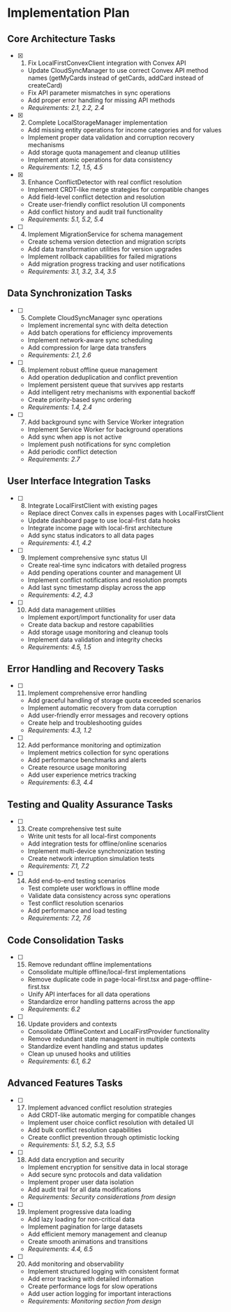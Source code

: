 # Implementation Plan

## Core Architecture Tasks

- [x] 1. Fix LocalFirstConvexClient integration with Convex API
  - Update CloudSyncManager to use correct Convex API method names (getMyCards instead of getCards, addCard instead of createCard)
  - Fix API parameter mismatches in sync operations
  - Add proper error handling for missing API methods
  - _Requirements: 2.1, 2.2, 2.4_

- [x] 2. Complete LocalStorageManager implementation
  - Add missing entity operations for income categories and for values
  - Implement proper data validation and corruption recovery mechanisms
  - Add storage quota management and cleanup utilities
  - Implement atomic operations for data consistency
  - _Requirements: 1.2, 1.5, 4.5_

- [x] 3. Enhance ConflictDetector with real conflict resolution
  - Implement CRDT-like merge strategies for compatible changes
  - Add field-level conflict detection and resolution
  - Create user-friendly conflict resolution UI components
  - Add conflict history and audit trail functionality
  - _Requirements: 5.1, 5.2, 5.4_

- [ ] 4. Implement MigrationService for schema management
  - Create schema version detection and migration scripts
  - Add data transformation utilities for version upgrades
  - Implement rollback capabilities for failed migrations
  - Add migration progress tracking and user notifications
  - _Requirements: 3.1, 3.2, 3.4, 3.5_

## Data Synchronization Tasks

- [ ] 5. Complete CloudSyncManager sync operations
  - Implement incremental sync with delta detection
  - Add batch operations for efficiency improvements
  - Implement network-aware sync scheduling
  - Add compression for large data transfers
  - _Requirements: 2.1, 2.6_

- [ ] 6. Implement robust offline queue management
  - Add operation deduplication and conflict prevention
  - Implement persistent queue that survives app restarts
  - Add intelligent retry mechanisms with exponential backoff
  - Create priority-based sync ordering
  - _Requirements: 1.4, 2.4_

- [ ] 7. Add background sync with Service Worker integration
  - Implement Service Worker for background operations
  - Add sync when app is not active
  - Implement push notifications for sync completion
  - Add periodic conflict detection
  - _Requirements: 2.7_

## User Interface Integration Tasks

- [ ] 8. Integrate LocalFirstClient with existing pages
  - Replace direct Convex calls in expenses pages with LocalFirstClient
  - Update dashboard page to use local-first data hooks
  - Integrate income page with local-first architecture
  - Add sync status indicators to all data pages
  - _Requirements: 4.1, 4.2_

- [ ] 9. Implement comprehensive sync status UI
  - Create real-time sync indicators with detailed progress
  - Add pending operations counter and management UI
  - Implement conflict notifications and resolution prompts
  - Add last sync timestamp display across the app
  - _Requirements: 4.2, 4.3_

- [ ] 10. Add data management utilities
  - Implement export/import functionality for user data
  - Create data backup and restore capabilities
  - Add storage usage monitoring and cleanup tools
  - Implement data validation and integrity checks
  - _Requirements: 4.5, 1.5_

## Error Handling and Recovery Tasks

- [ ] 11. Implement comprehensive error handling
  - Add graceful handling of storage quota exceeded scenarios
  - Implement automatic recovery from data corruption
  - Add user-friendly error messages and recovery options
  - Create help and troubleshooting guides
  - _Requirements: 4.3, 1.2_

- [ ] 12. Add performance monitoring and optimization
  - Implement metrics collection for sync operations
  - Add performance benchmarks and alerts
  - Create resource usage monitoring
  - Add user experience metrics tracking
  - _Requirements: 6.3, 4.4_

## Testing and Quality Assurance Tasks

- [ ] 13. Create comprehensive test suite
  - Write unit tests for all local-first components
  - Add integration tests for offline/online scenarios
  - Implement multi-device synchronization testing
  - Create network interruption simulation tests
  - _Requirements: 7.1, 7.2_

- [ ] 14. Add end-to-end testing scenarios
  - Test complete user workflows in offline mode
  - Validate data consistency across sync operations
  - Test conflict resolution scenarios
  - Add performance and load testing
  - _Requirements: 7.2, 7.6_

## Code Consolidation Tasks

- [ ] 15. Remove redundant offline implementations
  - Consolidate multiple offline/local-first implementations
  - Remove duplicate code in page-local-first.tsx and page-offline-first.tsx
  - Unify API interfaces for all data operations
  - Standardize error handling patterns across the app
  - _Requirements: 6.2_

- [ ] 16. Update providers and contexts
  - Consolidate OfflineContext and LocalFirstProvider functionality
  - Remove redundant state management in multiple contexts
  - Standardize event handling and status updates
  - Clean up unused hooks and utilities
  - _Requirements: 6.1, 6.2_

## Advanced Features Tasks

- [ ] 17. Implement advanced conflict resolution strategies
  - Add CRDT-like automatic merging for compatible changes
  - Implement user choice conflict resolution with detailed UI
  - Add bulk conflict resolution capabilities
  - Create conflict prevention through optimistic locking
  - _Requirements: 5.1, 5.2, 5.3, 5.5_

- [ ] 18. Add data encryption and security
  - Implement encryption for sensitive data in local storage
  - Add secure sync protocols and data validation
  - Implement proper user data isolation
  - Add audit trail for all data modifications
  - _Requirements: Security considerations from design_

- [ ] 19. Implement progressive data loading
  - Add lazy loading for non-critical data
  - Implement pagination for large datasets
  - Add efficient memory management and cleanup
  - Create smooth animations and transitions
  - _Requirements: 4.4, 6.5_

- [ ] 20. Add monitoring and observability
  - Implement structured logging with consistent format
  - Add error tracking with detailed information
  - Create performance logs for slow operations
  - Add user action logging for important interactions
  - _Requirements: Monitoring section from design_
